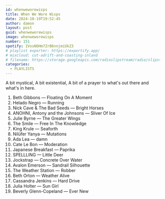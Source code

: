 ```yaml
---
id: whenweworewisps
title: When We Wore Wisps
date: 2024-10-19T19:52:45
author: damon
layout: post
guid: whenweworewisps
image: whenweworewisps
number: 151
spotify: 1VosNOHm7ZrB6nnjmiUkZ3
# playlist exporter: https://exportify.app/
# mixcloud: cut-adrift-and-coasting-inland
# filename: https://storage.googleapis.com/radioslipstream/radio/slipstream-143.mp3
categories:
  - PLAYLISTS
---
```


A bit mystical, 
A bit existential, 
A bit of a prayer 
to what's out there 
and what's in here.

1. Beth Gibbons — Floating On A Moment
1. Helado Negro — Running
1. Nick Cave & The Bad Seeds — Bright Horses
1. ANOHNI, Antony and the Johnsons — Sliver Of Ice
1. Julie Byrne — The Greater Wings
1. The Smile — Free In The Knowledge
1. King Krule — Seaforth
1. Nilüfer Yanya — Mutations
1. Ada Lea — damn
1. Cate Le Bon — Moderation
1. Japanese Breakfast — Paprika
1. SPELLLING — Little Deer
1. Jockstrap — Concrete Over Water
1. Avalon Emerson — Sandrail Silhouette
1. The Weather Station — Robber
1. Beth Orton — Weather Alive
1. Cassandra Jenkins — Hard Drive
1. Julia Holter — Sun Girl
1. Beverly Glenn-Copeland — Ever New